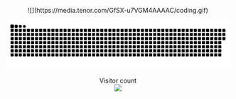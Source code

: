 <p align="center">
![](https://media.tenor.com/GfSX-u7VGM4AAAAC/coding.gif)
</p>
<a href=#><img src="contribution.svg"></a>
<p align="center"> 
  Visitor count<br>
  <img src="https://profile-counter.glitch.me/Raghurengu/count.svg" />
</p>
